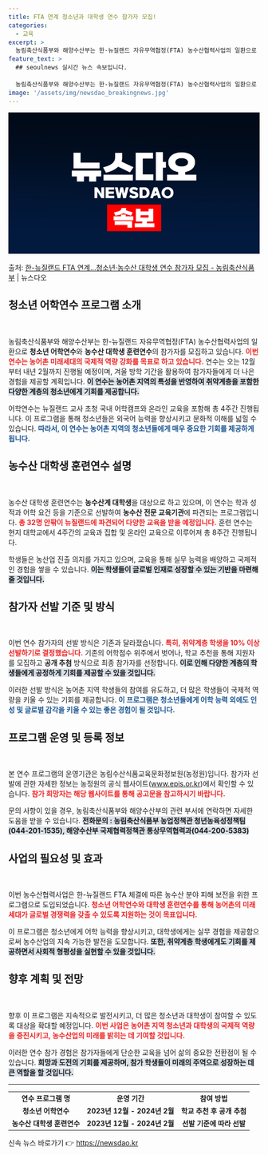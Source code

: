 ```yaml
---
title: FTA 연계 청소년과 대학생 연수 참가자 모집!
categories:
  - 교육
excerpt: >
  농림축산식품부와 해양수산부는 한-뉴질랜드 자유무역협정(FTA) 농수산협력사업의 일환으로 농어촌 청소년 어학연…
feature_text: >
  ## seoulnews 실시간 뉴스 속보입니다.

  농림축산식품부와 해양수산부는 한-뉴질랜드 자유무역협정(FTA) 농수산협력사업의 일환으로 농어촌 청소년 어학연…
image: '/assets/img/newsdao_breakingnews.jpg'
---
```


![뉴스다오 속보](/assets/img/newsdao_breakingnews.jpg)

<p>출처: <a href="https://newsdao.kr/1851" rel="dofollow">한-뉴질랜드 FTA 연계…청소년·농수산 대학생 연수 참가자 모집 - 농림축산식품부</a> | 뉴스다오</p>

<h2 data-ke-size="size26">청소년 어학연수 프로그램 소개</h2>

<p data-ke-size="size16">&nbsp;</p>

농림축산식품부와 해양수산부는 한-뉴질랜드 자유무역협정(FTA) 농수산협력사업의 일환으로 <b>청소년 어학연수</b>와 <b>농수산 대학생 훈련연수</b>의 참가자를 모집하고 있습니다. <b><span style="color: #ee2323;">이번 연수는 농어촌 미래세대의 국제적 역량 강화를 목표로 하고 있습니다.</span></b> 연수는 오는 12월부터 내년 2월까지 진행될 예정이며, 겨울 방학 기간을 활용하여 참가자들에게 더 나은 경험을 제공할 계획입니다. <b><span style="background-color: #21538527;">이 연수는 농어촌 지역의 특성을 반영하여 취약계층을 포함한 다양한 계층의 청소년에게 기회를 제공합니다.</span></b> 

어학연수는 뉴질랜드 교사 초청 국내 어학캠프와 온라인 교육을 포함해 총 4주간 진행됩니다. 이 프로그램을 통해 청소년들은 외국어 능력을 향상시키고 문화적 이해를 넓힐 수 있습니다. <b><span style="color: #1a5490;">따라서, 이 연수는 농어촌 지역의 청소년들에게 매우 중요한 기회를 제공하게 됩니다.</span></b> 

<h2 data-ke-size="size26">농수산 대학생 훈련연수 설명</h2>

<p data-ke-size="size16">&nbsp;</p>

농수산 대학생 훈련연수는 <b>농수산계 대학생</b>을 대상으로 하고 있으며, 이 연수는 학과 성적과 어학 요건 등을 기준으로 선발하여 <b>농수산 전문 교육기관</b>에 파견되는 프로그램입니다. <b><span style="color: #ee2323;">총 32명 안팎이 뉴질랜드에 파견되어 다양한 교육을 받을 예정입니다.</span></b> 훈련 연수는 현지 대학교에서 4주간의 교육과 집합 및 온라인 교육으로 이루어져 총 8주간 진행됩니다. 

학생들은 농산업 진출 의지를 가지고 있으며, 교육을 통해 실무 능력을 배양하고 국제적인 경험을 쌓을 수 있습니다. <b><span style="background-color: #21538527;">이는 학생들이 글로벌 인재로 성장할 수 있는 기반을 마련해 줄 것입니다.</span></b> 

<h2 data-ke-size="size26">참가자 선발 기준 및 방식</h2>

<p data-ke-size="size16">&nbsp;</p>

이번 연수 참가자의 선발 방식은 기존과 달라졌습니다. <b><span style="color: #ee2323;">특히, 취약계층 학생을 10% 이상 선발하기로 결정했습니다.</span></b> 기존의 어학점수 위주에서 벗어나, 학교 추천을 통해 지원자를 모집하고 <b>공개 추첨</b> 방식으로 최종 참가자를 선정합니다. <b><span style="background-color: #21538527;">이로 인해 다양한 계층의 학생들에게 공정하게 기회를 제공할 수 있을 것입니다.</span></b>

이러한 선발 방식은 농어촌 지역 학생들의 참여를 유도하고, 더 많은 학생들이 국제적 역량을 키울 수 있는 기회를 제공합니다. <b><span style="color: #1a5490;">이 프로그램은 청소년들에게 어학 능력 외에도 인성 및 글로벌 감각을 키울 수 있는 좋은 경험이 될 것입니다.</span></b> 

<h2 data-ke-size="size26">프로그램 운영 및 등록 정보</h2>

<p data-ke-size="size16">&nbsp;</p>

본 연수 프로그램의 운영기관은 농림수산식품교육문화정보원(농정원)입니다. 참가자 선발에 관한 자세한 정보는 농정원의 공식 웹사이트(www.epis.or.kr)에서 확인할 수 있습니다. <b><span style="color: #ee2323;">참가 희망자는 해당 웹사이트를 통해 공고문을 참고하시기 바랍니다.</span></b> 

문의 사항이 있을 경우, 농림축산식품부와 해양수산부의 관련 부서에 연락하면 자세한 도움을 받을 수 있습니다. <b><span style="background-color: #21538527;">전화문의 : 농림축산식품부 농업정책관 청년농육성정책팀(044-201-1535), 해양수산부 국제협력정책관 통상무역협력과(044-200-5383)</span></b>

<h2 data-ke-size="size26">사업의 필요성 및 효과</h2>

<p data-ke-size="size16">&nbsp;</p>

이번 농수산협력사업은 한-뉴질랜드 FTA 체결에 따른 농수산 분야 피해 보전을 위한 프로그램으로 도입되었습니다. <b><span style="color: #ee2323;">청소년 어학연수와 대학생 훈련연수를 통해 농어촌의 미래세대가 글로벌 경쟁력을 갖출 수 있도록 지원하는 것이 목표입니다.</span></b> 

이 프로그램은 청소년에게 어학 능력을 향상시키고, 대학생에게는 실무 경험을 제공함으로써 농수산업의 지속 가능한 발전을 도모합니다. <b><span style="background-color: #21538527;">또한, 취약계층 학생에게도 기회를 제공하면서 사회적 형평성을 실현할 수 있을 것입니다.</span></b> 

<h2 data-ke-size="size26">향후 계획 및 전망</h2>

<p data-ke-size="size16">&nbsp;</p>

향후 이 프로그램은 지속적으로 발전시키고, 더 많은 청소년과 대학생이 참여할 수 있도록 대상을 확대할 예정입니다. <b><span style="color: #ee2323;">이번 사업은 농어촌 지역 청소년과 대학생의 국제적 역량을 증진시키고, 농수산업의 미래를 밝히는 데 기여할 것입니다.</span></b> 

이러한 연수 참가 경험은 참가자들에게 단순한 교육을 넘어 삶의 중요한 전환점이 될 수 있습니다. <b><span style="background-color: #21538527;">희망과 도전의 기회를 제공하며, 참가 학생들이 미래의 주역으로 성장하는 데 큰 역할을 할 것입니다.</span></b> 

<hr>

<table style="width: 100%; border-collapse: collapse;">
    <tr>
        <td style="text-align: center; height: 17px;"><b>연수 프로그램 명</b></td>
        <td style="text-align: center; height: 17px;"><b>운영 기간</b></td>
        <td style="text-align: center; height: 17px;"><b>참여 방법</b></td>
    </tr>
    <tr>
        <td style="text-align: center; height: 17px;"><b>청소년 어학연수</b></td>
        <td style="text-align: center; height: 17px;"><b>2023년 12월 - 2024년 2월</b></td>
        <td style="text-align: center; height: 17px;"><b>학교 추천 후 공개 추첨</b></td>
    </tr>
    <tr>
        <td style="text-align: center; height: 17px;"><b>농수산 대학생 훈련연수</b></td>
        <td style="text-align: center; height: 17px;"><b>2023년 12월 - 2024년 2월</b></td>
        <td style="text-align: center; height: 17px;"><b>선발 기준에 따라 선발</b></td>
    </tr>
</table>
 

신속 뉴스 바로가기 👉 <a href="https://newsdao.kr" rel="dofollow">https://newsdao.kr</a>


